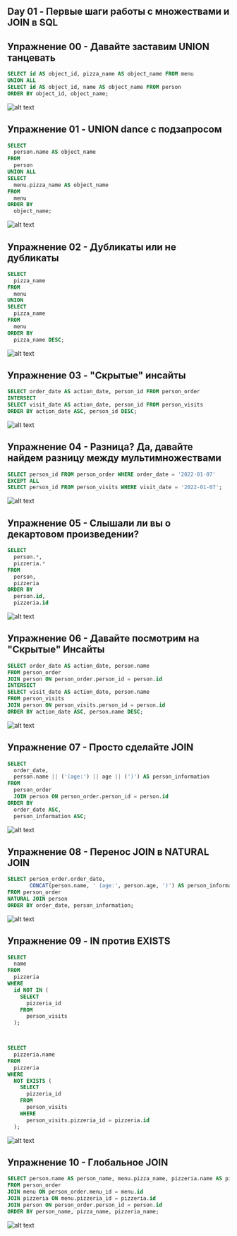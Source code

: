 ## Day 01 - Первые шаги работы с множествами и JOIN в SQL

## Упражнение 00 - Давайте заставим UNION танцевать

```sql
SELECT id AS object_id, pizza_name AS object_name FROM menu
UNION ALL
SELECT id AS object_id, name AS object_name FROM person
ORDER BY object_id, object_name;
```
![alt text](1.jpg)

## Упражнение 01 - UNION dance с подзапросом

```sql
SELECT 
  person.name AS object_name 
FROM 
  person 
UNION ALL 
SELECT 
  menu.pizza_name AS object_name 
FROM 
  menu 
ORDER BY 
  object_name;
```
![alt text](2.jpg)

## Упражнение 02 - Дубликаты или не дубликаты

```sql
SELECT 
  pizza_name 
FROM 
  menu 
UNION 
SELECT 
  pizza_name 
FROM 
  menu 
ORDER BY 
  pizza_name DESC;
```
![alt text](3.jpg)

## Упражнение 03 - "Скрытые" инсайты

```sql
SELECT order_date AS action_date, person_id FROM person_order
INTERSECT
SELECT visit_date AS action_date, person_id FROM person_visits
ORDER BY action_date ASC, person_id DESC;
```
![alt text](4.jpg)

## Упражнение 04 - Разница? Да, давайте найдем разницу между мультимножествами

```sql
SELECT person_id FROM person_order WHERE order_date = '2022-01-07'
EXCEPT ALL
SELECT person_id FROM person_visits WHERE visit_date = '2022-01-07';
```
![alt text](5.jpg)

## Упражнение 05 - Слышали ли вы о декартовом произведении?

```sql
SELECT 
  person.*, 
  pizzeria.* 
FROM 
  person, 
  pizzeria 
ORDER BY 
  person.id, 
  pizzeria.id
 ```
![alt text](6.jpg)

## Упражнение 06 - Давайте посмотрим на "Скрытые" Инсайты

```sql
SELECT order_date AS action_date, person.name 
FROM person_order
JOIN person ON person_order.person_id = person.id
INTERSECT
SELECT visit_date AS action_date, person.name 
FROM person_visits
JOIN person ON person_visits.person_id = person.id
ORDER BY action_date ASC, person.name DESC;
```
![alt text](7.jpg)

## Упражнение 07 - Просто сделайте JOIN

```sql
SELECT 
  order_date, 
  person.name || ('(age:') || age || (')') AS person_information 
FROM 
  person_order 
  JOIN person ON person_order.person_id = person.id 
ORDER BY 
  order_date ASC, 
  person_information ASC;
```
![alt text](8.jpg)

## Упражнение 08 - Перенос JOIN в NATURAL JOIN

```sql 
SELECT person_order.order_date, 
       CONCAT(person.name, ' (age:', person.age, ')') AS person_information
FROM person_order
NATURAL JOIN person
ORDER BY order_date, person_information;
```
![alt text](9.jpg)

## Упражнение 09 - IN против EXISTS

```sql
SELECT 
  name 
FROM 
  pizzeria 
WHERE 
  id NOT IN (
    SELECT 
      pizzeria_id 
    FROM 
      person_visits
  );



SELECT 
  pizzeria.name 
FROM 
  pizzeria 
WHERE 
  NOT EXISTS (
    SELECT 
      pizzeria_id 
    FROM 
      person_visits 
    WHERE 
      person_visits.pizzeria_id = pizzeria.id
  );
```
![alt text](10.jpg)

## Упражнение 10 - Глобальное JOIN

```sql 
SELECT person.name AS person_name, menu.pizza_name, pizzeria.name AS pizzeria_name
FROM person_order
JOIN menu ON person_order.menu_id = menu.id
JOIN pizzeria ON menu.pizzeria_id = pizzeria.id
JOIN person ON person_order.person_id = person.id
ORDER BY person_name, pizza_name, pizzeria_name;
```
![alt text](11.jpg)
